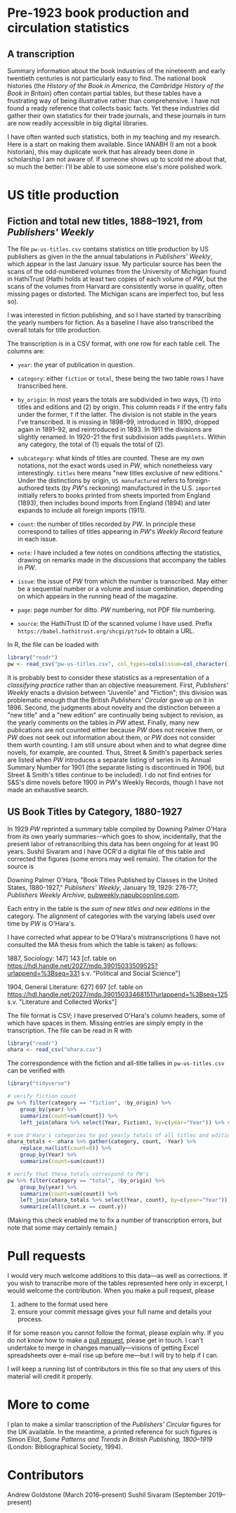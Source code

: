 
# Pre-1923 book production and circulation statistics

## A transcription

Summary information about the book industries of the nineteenth and early twentieth centuries is not particularly easy to find. The national book histories (the *History of the Book in America*, the *Cambridge History of the Book in Britain*) often contain partial tables, but these tables have a frustrating way of being illustrative rather than comprehensive. I have not found a ready reference that collects basic facts. Yet these industries did gather their own statistics for their trade journals, and these journals in turn are now readily accessible in big digital libraries.

I have often wanted such statistics, both in my teaching and my research. Here is a start on making them available. Since IANABH (I am not a book historian), this may duplicate work that has already been done in scholarship I am not aware of. If someone shows up to scold me about that, so much the better: I'll be able to use someone else's more polished work.

# US title production

## Fiction and total new titles, 1888–1921, from *Publishers' Weekly*

The file `pw-us-titles.csv` contains statistics on title production by US publishers as given in the the annual tabulations in *Publishers' Weekly*, which appear in the last January issue. My particular source has been the scans of the odd-numbered volumes from the University of Michigan found in HathiTrust (Hathi holds at least two copies of each volume of *PW*, but the scans of the volumes from Harvard are consistently worse in quality, often missing pages or distorted. The Michigan scans are imperfect too, but less so).

I was interested in fiction publishing, and so I have started by transcribing the yearly numbers for fiction. As a baseline I have also transcribed the overall totals for title production.

The transcription is in a CSV format, with one row for each table cell. The columns are:

- `year`: the year of publication in question.

- `category`: either `fiction` or `total`, these being the two table rows I have transcribed here.

- `by_origin`: In most years the totals are subdivided in two ways, (1) into titles and editions and (2) by origin. This column reads `F` if the entry falls under the former, `T` if the latter. The division is not stable in the years I've transcribed. It is missing in 1898–99, introduced in 1890, dropped again in 1891–92, and reintroduced in 1893. In 1911 the divisions are slightly renamed. In 1920–21 the first subdivision adds `pamphlets`. Within any category, the total of (1) equals the total of (2).

- `subcategory`: what kinds of titles are counted. These are my own notations, not the exact words used in *PW*, which nonetheless vary interestingly. `titles` here means "new titles exclusive of new editions." Under the distinctions by origin, `US manufactured` refers to foreign-authored texts (by *PW*'s reckoning) manufactured in the U.S. `imported` initially refers to books printed from sheets imported from England (1893), then includes bound imports from England (1894) and later expands to include all foreign imports (1911).

- `count`: the number of titles recorded by *PW*. In principle these correspond to tallies of titles appearing in *PW*'s *Weekly Record* feature in each issue.

- `note`: I have included a few notes on conditions affecting the statistics, drawing on remarks made in the discussions that accompany the tables in *PW*.

- `issue`: the issue of *PW* from which the number is transcribed. May either be a sequential number or a volume and issue combination, depending on which appears in the running head of the magazine.

- `page`: page number for ditto. *PW* numbering, not PDF file numbering.

- `source`: the HathiTrust ID of the scanned volume I have used. Prefix `https://babel.hathitrust.org/shcgi/pt?id=` to obtain a URL.

In R, the file can be loaded with

```R
library("readr")
pw <- read_csv("pw-us-titles.csv", col_types=cols(issue=col_character()))
```

It is probably best to consider these statistics as a representation of a *classifying practice* rather than an objective measurement. First, *Publishers' Weekly* enacts a division between "Juvenile" and "Fiction"; this division was problematic enough that the British *Publishers' Circular* gave up on it in 1896. Second, the judgments about novelty and the distinction between a "new title" and a "new edition" are continually being subject to revision, as the yearly comments on the tables in *PW* attest. Finally, many new publications are not counted either because *PW* does not receive them, or *PW* does not seek out information about them, or *PW* does not consider them worth counting. I am still unsure about when and to what degree dime novels, for example, are counted. Thus, Street & Smith's paperback series are listed when *PW* introduces a separate listing of series in its Annual Summary Number for 1901 (the separate listing is discontinued in 1906, but Street & Smith's titles continue to be included). I do not find entries for S&S's dime novels before 1900 in *PW*'s Weekly Records, though I have not made an exhaustive search.

## US Book Titles by Category, 1880-1927

In 1929 *PW* reprinted a summary table compiled by Downing Palmer O'Hara from its own yearly summaries--which goes to show, incidentally, that the present labor of retranscribing this data has been ongoing for at least 90 years. Sushil Sivaram and I have OCR'd a digital file of this table and corrected the figures (some errors may well remain). The citation for the source is

Downing Palmer O'Hara, "Book Titles Published by Classes in the United States, 1880-1927," _Publishers' Weekly_, January 19, 1929: 276-77; *Publishers Weekly Archive*, [pubweekly.napubcoonline.com](https://pubweekly.napubcoonline.com).

Each entry in the table is the *sum of new titles and new editions* in the category. The alignment of categories with the varying labels used over time by *PW* is O'Hara's.  

I have corrected what appear to be O'Hara's mistranscriptions (I have not consulted the MA thesis from which the table is taken) as follows:

1887, Sociology: 147] 143 [cf. table on <https://hdl.handle.net/2027/mdp.39015033509525?urlappend=%3Bseq=331> s.v. "Political and Social Science"]

1904, General Literature: 627] 697 [cf. table on <https://hdl.handle.net/2027/mdp.39015033468151?urlappend=%3Bseq=125> s.v. "Literature and Collected Works"]

The file format is CSV; I have preserved O'Hara's column headers, some of which have spaces in them. Missing entries are simply empty in the transcription. The file can be read in R with

```R
library("readr")
ohara <- read_csv("ohara.csv")
```

The correspondence with the fiction and all-title tallies in `pw-us-titles.csv` can be verified with

```R
library("tidyverse")

# verify fiction count
pw %>% filter(category == "fiction", !by_origin) %>%
    group_by(year) %>%
    summarize(count=sum(count)) %>%
    left_join(ohara %>% select(Year, Fiction), by=c(year="Year")) %>% summarize(all(count == Fiction))

# sum O'Hara's categories to get yearly totals of all titles and editions
ohara_totals <- ohara %>% gather(category, count, -Year) %>%
    replace_na(list(count=0)) %>%
    group_by(Year) %>%
    summarize(count=sum(count))

# verify that these totals correspond to PW's
pw %>% filter(category == "total", !by_origin) %>%
    group_by(year) %>%
    summarize(count=sum(count)) %>%
    left_join(ohara_totals %>% select(Year, count), by=c(year="Year")) %>%
    summarize(all(count.x == count.y))
```

(Making this check enabled me to fix a number of transcription errors, but note that some may certainly remain.)

# Pull requests

I would very much welcome additions to this data—as well as corrections. If you wish to transcribe more of the tables represented here only in excerpt, I would welcome the contribution. When you make a pull request, please

1. adhere to the format used here
2. ensure your commit message gives your full name and details your process.

If for some reason you cannot follow the format, please explain why. If you do not know how to make a [pull request](https://help.github.com/articles/using-pull-requests/), please get in touch. I can't undertake to merge in changes manually—visions of getting Excel spreadsheets over e-mail rise up before me—but I will try to help if I can.

I will keep a running list of contributors in this file so that any users of this material will credit it properly.

# More to come

I plan to make a similar transcription of the *Publishers' Circular* figures for the UK available. In the meantime, a printed reference for such figures is Simon Eliot, *Some Patterns and Trends in British Publishing, 1800–1919* (London: Bibliographical Society, 1994).

# Contributors

Andrew Goldstone (March 2016–present)
Sushil Sivaram (September 2019–present)
